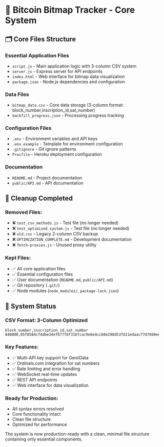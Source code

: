 # 🎯 Bitcoin Bitmap Tracker - Core System

## 🗂️ Core Files Structure

### **Essential Application Files**
- `script.js` - Main application logic with 3-column CSV system
- `server.js` - Express server for API endpoints
- `index.html` - Web interface for bitmap data visualization
- `package.json` - Node.js dependencies and configuration

### **Data Files**
- `bitmap_data.csv` - Core data storage (3-column format: block_number,inscription_id,sat_number)
- `backfill_progress.json` - Processing progress tracking

### **Configuration Files**
- `.env` - Environment variables and API keys
- `.env.example` - Template for environment configuration
- `.gitignore` - Git ignore patterns
- `Procfile` - Heroku deployment configuration

### **Documentation**
- `README.md` - Project documentation
- `public/API.md` - API documentation

## 🧹 Cleanup Completed

### **Removed Files:**
- ❌ `test_csv_methods.js` - Test file (no longer needed)
- ❌ `test_optimized_system.js` - Test file (no longer needed)
- ❌ `old.csv` - Legacy 2-column CSV backup
- ❌ `OPTIMIZATION_COMPLETE.md` - Development documentation
- ❌ `fetch-proxies.js` - Unused proxy utility

### **Kept Files:**
- ✅ All core application files
- ✅ Essential configuration files
- ✅ User documentation (`README.md`, `public/API.md`)
- ✅ Git repository (`.git/`)
- ✅ Node modules (`node_modules/`, `package-lock.json`)

## 🚀 System Status

### **CSV Format**: 3-Column Optimized
```
block_number,inscription_id,sat_number
840000,05f8584cf4dbe34ef677f8f316fcac9e6e4ccb0e298d53fd21edaac7787660eei0,1983532950000000
```

### **Key Features**:
- ✅ Multi-API key support for GeniiData
- ✅ Ordinals.com integration for sat numbers
- ✅ Rate limiting and error handling
- ✅ WebSocket real-time updates
- ✅ REST API endpoints
- ✅ Web interface for data visualization

### **Ready for Production**:
- All syntax errors resolved
- Core functionality intact
- Clean file structure
- Optimized for performance

The system is now production-ready with a clean, minimal file structure containing only essential components.
